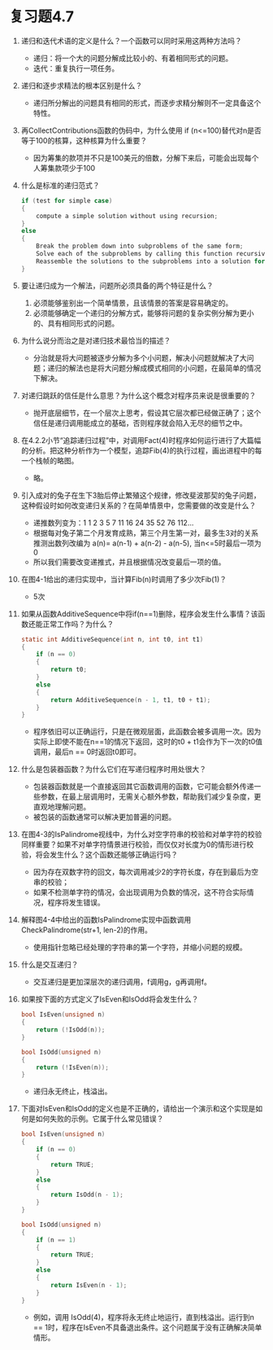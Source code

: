# 复习题4.7

1. 递归和迭代术语的定义是什么？一个函数可以同时采用这两种方法吗？
    * 递归：将一个大的问题分解成比较小的、有着相同形式的问题。
    * 迭代：重复执行一项任务。
2. 递归和逐步求精法的根本区别是什么？
    * 递归所分解出的问题具有相同的形式，而逐步求精分解则不一定具备这个特性。
3. 再CollectContributions函数的伪码中，为什么使用 if (n<=100)替代对n是否等于100的核算，这种核算为什么重要？
    * 因为筹集的款项并不只是100美元的倍数，分解下来后，可能会出现每个人筹集款项少于100
4. 什么是标准的递归范式？

    ~~~C
    if (test for simple case)
    {
        compute a simple solution without using recursion;
    }
    else
    {
        Break the problem down into subproblems of the same form;
        Solve each of the subproblems by calling this function recursively;
        Reassemble the solutions to the subproblems into a solution for the whole.
    }
    ~~~

5. 要让递归成为一个解法，问题所必须具备的两个特征是什么？
    1. 必须能够鉴别出一个简单情景，且该情景的答案是容易确定的。
    2. 必须能够确定一个递归的分解方式，能够将问题的复杂实例分解为更小的、具有相同形式的问题。
6. 为什么说分而治之是对递归技术最恰当的描述？
    * 分治就是将大问题被逐步分解为多个小问题，解决小问题就解决了大问题；递归的解法也是将大问题分解成模式相同的小问题，在最简单的情况下解决。
7. 对递归跳跃的信任是什么意思？为什么这个概念对程序员来说是很重要的？
    * 抛开底层细节，在一个层次上思考，假设其它层次都已经做正确了；这个信任是递归调用能成立的基础，否则程序就会陷入无尽的细节之中。
8. 在4.2.2小节“追踪递归过程”中，对调用Fact(4)时程序如何运行进行了大篇幅的分析。把这种分析作为一个模型，追踪Fib(4)的执行过程，画出进程中的每一个栈帧的略图。
    * 略。
9. 引入成对的兔子在生下3胎后停止繁殖这个规律，修改斐波那契的兔子问题，这种假设时如何改变递归关系的？在简单情景中，您需要做的改变是什么？
    * 递推数列变为：1 1 2 3 5 7 11 16 24 35 52 76 112...
    * 根据每对兔子第二个月发育成熟，第三个月生第一对，最多生3对的关系推测出数列改编为 a(n)= a(n-1) + a(n-2) - a(n-5), 当n<=5时最后一项为0
    * 所以我们需要改变递推式，并且根据情况改变最后一项的值。
10. 在图4-1给出的递归实现中，当计算Fib(n)时调用了多少次Fib(1)？
    * 5次
11. 如果从函数AdditiveSequence中将if(n==1)删除，程序会发生什么事情？该函数还能正常工作吗？为什么？

    ~~~C
    static int AdditiveSequence(int n, int t0, int t1)
    {
        if (n == 0)
        {
            return t0;
        }
        else
        {
            return AdditiveSequence(n - 1, t1, t0 + t1);
        }
    }
    ~~~

    * 程序依旧可以正确运行，只是在微观层面，此函数会被多调用一次。因为实际上即使不能在n==1的情况下返回，这时的t0 + t1会作为下一次的t0值调用，最后n == 0时返回t0即可。

12. 什么是包装器函数？为什么它们在写递归程序时用处很大？
    * 包装器函数就是一个直接返回其它函数调用的函数，它可能会额外传递一些参数，在最上层调用时，无需关心额外参数，帮助我们减少复杂度，更直观地理解问题。
    * 被包装的函数通常可以解决更加普遍的问题。
13. 在图4-3的IsPalindrome视线中，为什么对空字符串的校验和对单字符的校验同样重要？如果不对单字符情景进行校验，而仅仅对长度为0的情形进行校验，将会发生什么？这个函数还能够正确运行吗？
    * 因为存在双数字符的回文，每次调用减少2的字符长度，存在到最后为空串的校验；
    * 如果不检测单字符的情况，会出现调用为负数的情况，这不符合实际情况，程序将发生错误。
14. 解释图4-4中给出的函数IsPalindrome实现中函数调用CheckPalindrome(str+1, len-2)的作用。
    * 使用指针忽略已经处理的字符串的第一个字符，并缩小问题的规模。
15. 什么是交互递归？
    * 交互递归是更加深层次的递归调用，f调用g，g再调用f。
16. 如果按下面的方式定义了IsEven和IsOdd将会发生什么？

    ~~~C
    bool IsEven(unsigned n)
    {
        return (!IsOdd(n));
    }

    bool IsOdd(unsigned n)
    {
        return (!IsEven(n));
    }
    ~~~

    * 递归永无终止，栈溢出。
17. 下面对IsEven和IsOdd的定义也是不正确的，请给出一个演示和这个实现是如何是如何失败的示例。它属于什么常见错误？

    ~~~C
    bool IsEven(unsigned n)
    {
        if (n == 0)
        {
            return TRUE;
        }
        else
        {
            return IsOdd(n - 1);
        }
    }

    bool IsOdd(unsigned n)
    {
        if (n == 1)
        {
            return TRUE;
        }
        else
        {
            return IsEven(n - 1);
        }
    }
    ~~~

    * 例如，调用 IsOdd(4)，程序将永无终止地运行，直到栈溢出。运行到n == 1时，程序在IsEven不具备退出条件。这个问题属于没有正确解决简单情形。
